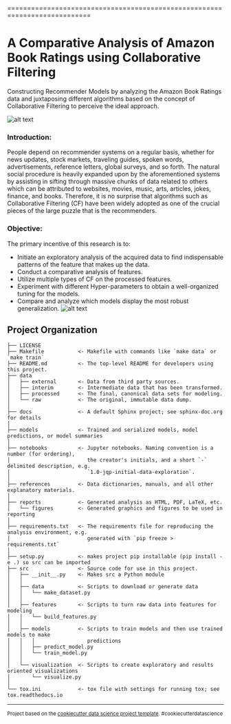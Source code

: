 ===========================================================================
# A Comparative Analysis of Amazon Book Ratings using Collaborative Filtering

Constructing Recommender Models by analyzing the Amazon Book Ratings data and juxtaposing different algorithms based on 
the concept of Collaborative Filtering to perceive the ideal approach.

![alt text](https://github.com/shahriar-rahman/A-Comparative-Analysis-of-Amazon-Book-Ratings-using-Collaborative-Filtering/blob/main/img/amazon%20(5).jpg)

### Introduction:
People depend on recommender systems on a regular basis, whether for news updates, stock markets, traveling guides, 
spoken words, advertisements, reference letters, global surveys, and so forth. The natural social procedure is heavily expanded 
upon by the aforementioned systems by assisting in sifting through massive chunks of data related to others which can be 
attributed to websites, movies, music, arts, articles, jokes, finance, and books. Therefore, it is no surprise that algorithms 
such as Collaborative Filtering (CF) have been widely adopted as one of the crucial pieces of the large puzzle that is the 
recommenders.

### Objective:
The primary incentive of this research is to:
* Initiate an exploratory analysis of the acquired data to find indispensable patterns of the feature that makes up the data.
* Conduct a comparative analysis of features.
* Utilize multiple types of CF on the processed features.
* Experiment with different Hyper-parameters to obtain a well-organized tuning for the models.
* Compare and analyze which models display the most robust generalization.
![alt text](https://github.com/shahriar-rahman/A-Comparative-Analysis-of-Amazon-Book-Ratings-using-Collaborative-Filtering/blob/main/img/amazon%20(14).jpg)

Project Organization
------------

    ├── LICENSE
    ├── Makefile           <- Makefile with commands like `make data` or `make train`
    ├── README.md          <- The top-level README for developers using this project.
    ├── data
    │   ├── external       <- Data from third party sources.
    │   ├── interim        <- Intermediate data that has been transformed.
    │   ├── processed      <- The final, canonical data sets for modeling.
    │   └── raw            <- The original, immutable data dump.
    │
    ├── docs               <- A default Sphinx project; see sphinx-doc.org for details
    │
    ├── models             <- Trained and serialized models, model predictions, or model summaries
    │
    ├── notebooks          <- Jupyter notebooks. Naming convention is a number (for ordering),
    │                         the creator's initials, and a short `-` delimited description, e.g.
    │                         `1.0-jqp-initial-data-exploration`.
    │
    ├── references         <- Data dictionaries, manuals, and all other explanatory materials.
    │
    ├── reports            <- Generated analysis as HTML, PDF, LaTeX, etc.
    │   └── figures        <- Generated graphics and figures to be used in reporting
    │
    ├── requirements.txt   <- The requirements file for reproducing the analysis environment, e.g.
    │                         generated with `pip freeze > requirements.txt`
    │
    ├── setup.py           <- makes project pip installable (pip install -e .) so src can be imported
    ├── src                <- Source code for use in this project.
    │   ├── __init__.py    <- Makes src a Python module
    │   │
    │   ├── data           <- Scripts to download or generate data
    │   │   └── make_dataset.py
    │   │
    │   ├── features       <- Scripts to turn raw data into features for modeling
    │   │   └── build_features.py
    │   │
    │   ├── models         <- Scripts to train models and then use trained models to make
    │   │   │                 predictions
    │   │   ├── predict_model.py
    │   │   └── train_model.py
    │   │
    │   └── visualization  <- Scripts to create exploratory and results oriented visualizations
    │       └── visualize.py
    │
    └── tox.ini            <- tox file with settings for running tox; see tox.readthedocs.io


--------

<p><small>Project based on the <a target="_blank" href="https://drivendata.github.io/cookiecutter-data-science/">cookiecutter data science project template</a>. #cookiecutterdatascience</small></p>
